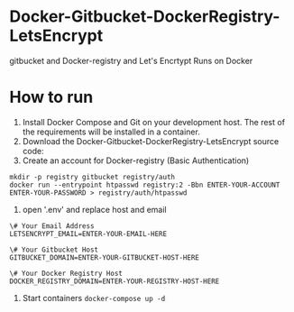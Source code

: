 # Docker-Gitbucket-DockerRegistry-LetsEncrypt
gitbucket and Docker-registry and Let's Encrtypt Runs on Docker

# How to run

1. Install Docker Compose and Git on your development host. The rest of the requirements will be installed in a container.
1. Download the Docker-Gitbucket-DockerRegistry-LetsEncrypt source code:
1. Create an account for Docker-registry (Basic Authentication)
```
mkdir -p registry gitbucket registry/auth 
docker run --entrypoint htpasswd registry:2 -Bbn ENTER-YOUR-ACCOUNT ENTER-YOUR-PASSWORD > registry/auth/htpasswd
```
1. open '.env' and replace host and email
```
\# Your Email Address
LETSENCRYPT_EMAIL=ENTER-YOUR-EMAIL-HERE
 
\# Your Gitbucket Host
GITBUCKET_DOMAIN=ENTER-YOUR-GITBUCKET-HOST-HERE
 
\# Your Docker Registry Host
DOCKER_REGISTRY_DOMAIN=ENTER-YOUR-REGISTRY-HOST-HERE
```
1. Start containers
```docker-compose up -d```